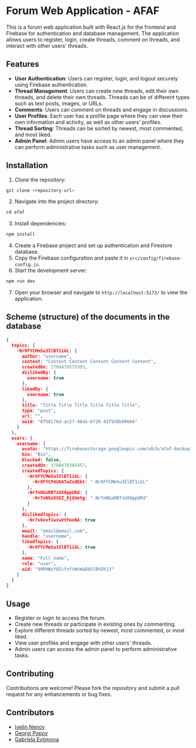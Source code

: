 # Forum Web Application - AFAF

This is a forum web application built with React.js for the frontend and Firebase for authentication and database management. The application allows users to register, login, create threads, comment on threads, and interact with other users' threads.

## Features

- **User Authentication**: Users can register, login, and logout securely using Firebase authentication.
- **Thread Management**: Users can create new threads, edit their own threads, and delete their own threads. Threads can be of different types such as text posts, images, or URLs.
- **Comments**: Users can comment on threads and engage in discussions.
- **User Profiles**: Each user has a profile page where they can view their own information and activity, as well as other users' profiles.
- **Thread Sorting**: Threads can be sorted by newest, most commented, and most liked.
- **Admin Panel**: Admin users have access to an admin panel where they can perform administrative tasks such as user management.

## Installation

1. Clone the repository:

```js
git clone <repository-url>
```


2. Navigate into the project directory:

```js
cd afaf
```

3. Install dependencies:

```js
npm install
```


4. Create a Firebase project and set up authentication and Firestore database.
5. Copy the Firebase configuration and paste it in `src/config/firebase-config.js`.
6. Start the development server:

```js
npm run dev
```

7. Open your browser and navigate to `http://localhost:5173/` to view the application.

## Scheme (structure) of the documents in the database
```json
{
  topics: {
    -Nr8FYCMmSu3IlBT1iGL: {
      author: "username",
      content: "Content Content Content Content Content",
      createdOn: 1708478575395,
      dislikedBy: {
        username: true
      },
      likedBy: {
        username: true
      },
      title: "Title Title Title Title Title Title",
      type: "post",
      url: "",
      uuid: "6f58176d-ac27-46da-b726-43f938b96666"
    }
  },
  users: {
    username: {
      avatar: "https://firebasestorage.googleapis.com/v0/b/afaf-backup.appspot.com/o/images%2Fusername%2Favatar%2Fanakin-skywalker-artisan-edition_star-wars_square.jpg0a8b681c-3e8c-4313-bff4-e909d3c0f96e?alt=media&token=5f2c6c30-d1c9-44dc-bd99-f36924ce018c",
      bio: "Bio",
      blocked: false,
      createdOn: 1708478395457,
      createdTopics: {
        -Nr8FYCMmSu3IlBT1iGL: {
          -Nr8FYCP4UN4TeZsOEkt: "-Nr8FYCMmSu3IlBT1iGL"
        },
        -Nr7nNGxRR7xUX0ppURd: {
          -Nr7nNGzOSEZ_DjGUetg: "-Nr7nNGxRR7xUX0ppURd"
        }
      },
      dislikedTopics: {
        -Nr7v6ovfiwcwVtFeoNA: true
      },
      email: "email@email.com",
      handle: "username",
      likedTopics: {
        -Nr8FYCMmSu3IlBT1iGL: true
      },
      name: "Full name",
      role: "user",
      uid: "99PHWzY0IcfnftWvWaDb5lBtDhJ3"
    }
  }
}
```

## Usage

- Register or login to access the forum.
- Create new threads or participate in existing ones by commenting.
- Explore different threads sorted by newest, most commented, or most liked.
- View user profiles and engage with other users' threads.
- Admin users can access the admin panel to perform administrative tasks.

## Contributing

Contributions are welcome! Please fork the repository and submit a pull request for any enhancements or bug fixes.

## Contributors
- [Ivelin Nenov](https://github.com/nenov7)
- [Georgi Popov](https://github.com/idealpopoff)
- [Gabriela Evtimova](https://github.com/GabrielaEvtimova)

